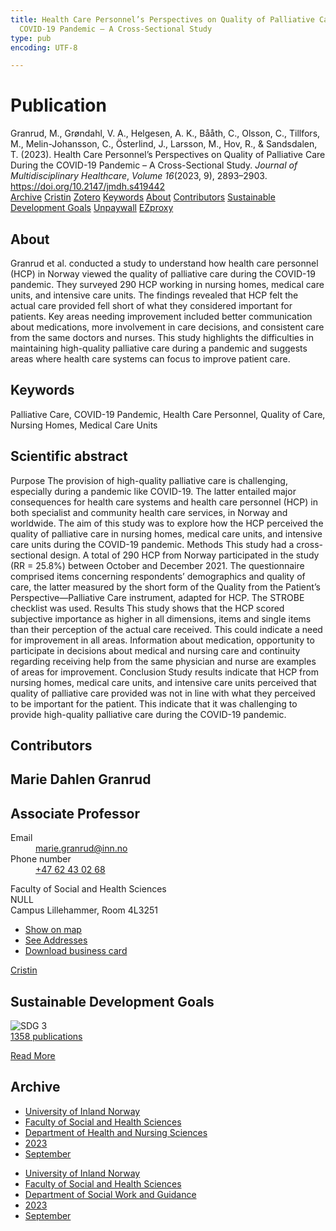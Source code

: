 ```yaml
---
title: Health Care Personnel’s Perspectives on Quality of Palliative Care During the
  COVID-19 Pandemic – A Cross-Sectional Study
type: pub
encoding: UTF-8

---
```

<h1>Publication</h1>
<article id="csl-bib-container-2CFZPJP8" class="csl-bib-container">
  <div class="csl-bib-body"> <div class="csl-entry">Granrud, M., Grøndahl, V. A., Helgesen, A. K., Bååth, C., Olsson, C., Tillfors, M., Melin-Johansson, C., Österlind, J., Larsson, M., Hov, R., &#38; Sandsdalen, T. (2023). Health Care Personnel’s Perspectives on Quality of Palliative Care During the COVID-19 Pandemic – A Cross-Sectional Study. <i>Journal of Multidisciplinary Healthcare</i>, <i>Volume 16</i>(2023, 9), 2893–2903. <a href="https://doi.org/10.2147/jmdh.s419442">https://doi.org/10.2147/jmdh.s419442</a></div> </div>
  <div class="csl-bib-buttons">
    <a href="#taxonomy-article-2CFZPJP8" alt="archive" class="csl-bib-button">Archive</a>
    <a href="https://app.cristin.no/results/show.jsf?id=2180015" alt="Cristin" class="csl-bib-button">Cristin</a>
    <a href="http://zotero.org/groups/5881554/items/2CFZPJP8" alt="Zotero" class="csl-bib-button">Zotero</a>
    <a href="#keywords-article-2CFZPJP8" alt="keywords" class="csl-bib-button">Keywords</a>
    <a href="#about-article-2CFZPJP8" alt="about_pub" class="csl-bib-button">About</a>
    <a href="#contributors-article-2CFZPJP8" alt="contributors" class="csl-bib-button">Contributors</a>
    <a href="#sdg-article-2CFZPJP8" alt="sdg" class="csl-bib-button">Sustainable Development Goals</a>
    <a href="https://www.dovepress.com/getfile.php?fileID=93101" alt="Unpaywall" class="csl-bib-button">Unpaywall</a>
    <a href="https://www.dovepress.com/getfile.php?fileID=93101" alt="EZproxy" class="csl-bib-button">EZproxy</a>
  </div>
  <div id="csl-bib-meta-container-2CFZPJP8"></div>
</article>
<div id="csl-bib-meta-2CFZPJP8" class="csl-bib-meta">
  <article id="about-article-2CFZPJP8" class="about_pub-article">
    <h1>About</h1>
    Granrud et al. conducted a study to understand how health care personnel (HCP) in Norway viewed the quality of palliative care during the COVID-19 pandemic. They surveyed 290 HCP working in nursing homes, medical care units, and intensive care units. The findings revealed that HCP felt the actual care provided fell short of what they considered important for patients. Key areas needing improvement included better communication about medications, more involvement in care decisions, and consistent care from the same doctors and nurses. This study highlights the difficulties in maintaining high-quality palliative care during a pandemic and suggests areas where health care systems can focus to improve patient care.
  </article>
  <article id="keywords-article-2CFZPJP8" class="keywords-article">
    <h1>Keywords</h1>
    Palliative Care, COVID-19 Pandemic, Health Care Personnel, Quality of Care, Nursing Homes, Medical Care Units
  </article>
  <article id="abstract-article-2CFZPJP8" class="abstract-article">
    <h1>Scientific abstract</h1>
    Purpose The provision of high-quality palliative care is challenging, especially during a pandemic like COVID-19. The latter entailed major consequences for health care systems and health care personnel (HCP) in both specialist and community health care services, in Norway and worldwide. The aim of this study was to explore how the HCP perceived the quality of palliative care in nursing homes, medical care units, and intensive care units during the COVID-19 pandemic. Methods This study had a cross-sectional design. A total of 290 HCP from Norway participated in the study (RR = 25.8%) between October and December 2021. The questionnaire comprised items concerning respondents’ demographics and quality of care, the latter measured by the short form of the Quality from the Patient’s Perspective—Palliative Care instrument, adapted for HCP. The STROBE checklist was used. Results This study shows that the HCP scored subjective importance as higher in all dimensions, items and single items than their perception of the actual care received. This could indicate a need for improvement in all areas. Information about medication, opportunity to participate in decisions about medical and nursing care and continuity regarding receiving help from the same physician and nurse are examples of areas for improvement. Conclusion Study results indicate that HCP from nursing homes, medical care units, and intensive care units perceived that quality of palliative care provided was not in line with what they perceived to be important for the patient. This indicate that it was challenging to provide high-quality palliative care during the COVID-19 pandemic.
  </article>
  <article id="contributors-article-2CFZPJP8" class="contributors-article">
    <h1>Contributors</h1>
    <div class="personas"> <div class="vrtx-hinn-person-card"> <div class="photo"> <i class="lar la-user-circle missing-person"></i> </div> <div class="info"> <hgroup><h1>Marie Dahlen Granrud</h1> <h2>Associate Professor</h2> </hgroup><dl> <dt>Email</dt> <dd> <a href="mailto:marie.granrud@inn.no">marie.granrud@inn.no</a> </dd> <dt>Phone number</dt> <dd><a href="tel:+4762430268"> +47 62 43 02 68 </a></dd> </dl> <p> Faculty of Social and Health Sciences<br> NULL<br> Campus Lillehammer, Room 4L3251 </p> <ul class="vrtx-hinn-links"> <li><a href="https://www.google.com/maps?q=60.88177,11.53669">Show on map</a></li> <li><a href="https://www.inn.no/english/find-an-employee/marie-granrud.html#vrtx-hinn-addresses">See Addresses</a></li> <li><a href="https://www.inn.no/english/find-an-employee/marie-granrud.html?vrtx=vcf">Download business card</a></li> </ul> </div> </div> <a href="https://app.cristin.no/persons/show.jsf?id=606793" alt="Cristin URL" class="personas-cristin">Cristin</a> </div>
  </article>
  <article id="sdg-article-2CFZPJP8" class="sdg-article">
    <h1>Sustainable Development Goals</h1>
    <div class="sdg-container"><div id="sdg3" class="sdg">
        <img src="{{< params subfolder >}}images/sdg/sdg03_en.png" class="image" alt="SDG 3">
        <div class="sdg-overlay">
          <a href="{{< params subfolder >}}en/archive/?sdg=3#archive" class="sdg-publication-count"><span>1358</span> publications</a>
          <p><a href="https://sdgs.un.org/goals/goal3" class="sdg-read-more">Read More</a></p>
        </div>
      </div></div>
  </article>
  <article id="taxonomy-article-2CFZPJP8" class="taxonomy-article">
    <h1>Archive</h1>
    <ul>
      <li><a href="{{< params subfolder >}}en/archive/?key=3DCRN523">University of Inland Norway</a></li>
      <li><a href="{{< params subfolder >}}en/archive/?key=IDKFS3MX">Faculty of Social and Health Sciences</a></li>
      <li><a href="{{< params subfolder >}}en/archive/?key=GTV4ECMZ">Department of Health and Nursing Sciences</a></li>
      <li><a href="{{< params subfolder >}}en/archive/?key=RX9SDGSP">2023</a></li>
      <li><a href="{{< params subfolder >}}en/archive/?key=HX8LEY2P">September</a></li>
    </ul>
    <ul>
      <li><a href="{{< params subfolder >}}en/archive/?key=3DCRN523">University of Inland Norway</a></li>
      <li><a href="{{< params subfolder >}}en/archive/?key=IDKFS3MX">Faculty of Social and Health Sciences</a></li>
      <li><a href="{{< params subfolder >}}en/archive/?key=CU4VFGCV">Department of Social Work and Guidance</a></li>
      <li><a href="{{< params subfolder >}}en/archive/?key=A9PHNY6J">2023</a></li>
      <li><a href="{{< params subfolder >}}en/archive/?key=73X9F6C3">September</a></li>
    </ul>
  </article>
</div>
